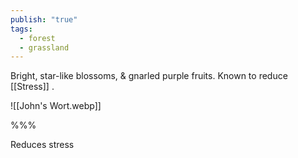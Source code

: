 ```yaml
---
publish: "true"
tags:
  - forest
  - grassland
---
```


Bright, star-like blossoms, & gnarled purple fruits. Known to reduce [[Stress]] .

![[John's Wort.webp]]

%%%

Reduces stress